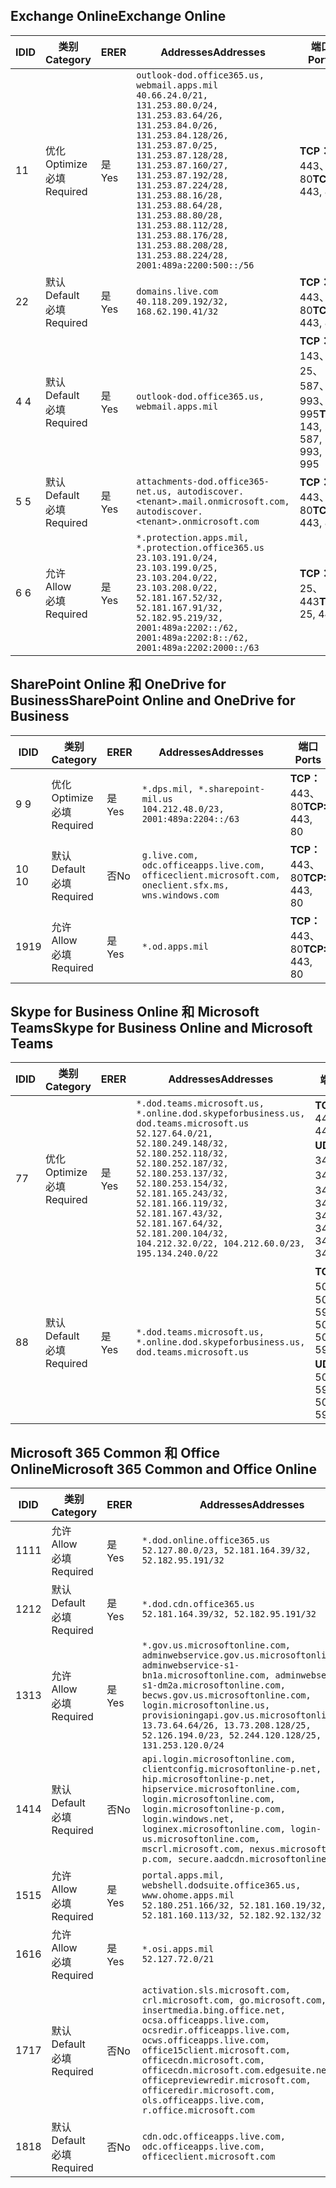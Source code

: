 <!--THIS FILE IS AUTOMATICALLY GENERATED. MANUAL CHANGES WILL BE OVERWRITTEN.-->
<!--Please contact the Office 365 Endpoints team with any questions.-->
<!--USGovDoD endpoints version 2019020800-->
<!--File generated 2019-02-08 14:00:11.4184-->

## <a name="exchange-online"></a><span data-ttu-id="942b5-101">Exchange Online</span><span class="sxs-lookup"><span data-stu-id="942b5-101">Exchange Online</span></span>

<span data-ttu-id="942b5-102">ID</span><span class="sxs-lookup"><span data-stu-id="942b5-102">ID</span></span> | <span data-ttu-id="942b5-103">类别</span><span class="sxs-lookup"><span data-stu-id="942b5-103">Category</span></span> | <span data-ttu-id="942b5-104">ER</span><span class="sxs-lookup"><span data-stu-id="942b5-104">ER</span></span> | <span data-ttu-id="942b5-105">Addresses</span><span class="sxs-lookup"><span data-stu-id="942b5-105">Addresses</span></span> | <span data-ttu-id="942b5-106">端口</span><span class="sxs-lookup"><span data-stu-id="942b5-106">Ports</span></span>
-- | -------------------- | --- | ---------------------------------------------------------------------------------------------------------------------------------------------------------------------------------------------------------------------------------------------------------------------------------------------------------------------------------------------------------------------------------------------- | -------------------------------
<span data-ttu-id="942b5-107">1</span><span class="sxs-lookup"><span data-stu-id="942b5-107">1</span></span> | <span data-ttu-id="942b5-108">优化</span><span class="sxs-lookup"><span data-stu-id="942b5-108">Optimize</span></span><BR><span data-ttu-id="942b5-109">必填</span><span class="sxs-lookup"><span data-stu-id="942b5-109">Required</span></span> | <span data-ttu-id="942b5-110">是</span><span class="sxs-lookup"><span data-stu-id="942b5-110">Yes</span></span> | `outlook-dod.office365.us, webmail.apps.mil`<BR>`40.66.24.0/21, 131.253.80.0/24, 131.253.83.64/26, 131.253.84.0/26, 131.253.84.128/26, 131.253.87.0/25, 131.253.87.128/28, 131.253.87.160/27, 131.253.87.192/28, 131.253.87.224/28, 131.253.88.16/28, 131.253.88.64/28, 131.253.88.80/28, 131.253.88.112/28, 131.253.88.176/28, 131.253.88.208/28, 131.253.88.224/28, 2001:489a:2200:500::/56` | <span data-ttu-id="942b5-111">**TCP：** 443、80</span><span class="sxs-lookup"><span data-stu-id="942b5-111">**TCP:** 443, 80</span></span>
<span data-ttu-id="942b5-112">2</span><span class="sxs-lookup"><span data-stu-id="942b5-112">2</span></span> | <span data-ttu-id="942b5-113">默认</span><span class="sxs-lookup"><span data-stu-id="942b5-113">Default</span></span><BR><span data-ttu-id="942b5-114">必填</span><span class="sxs-lookup"><span data-stu-id="942b5-114">Required</span></span> | <span data-ttu-id="942b5-115">是</span><span class="sxs-lookup"><span data-stu-id="942b5-115">Yes</span></span> | `domains.live.com`<BR>`40.118.209.192/32, 168.62.190.41/32` | <span data-ttu-id="942b5-116">**TCP：** 443、80</span><span class="sxs-lookup"><span data-stu-id="942b5-116">**TCP:** 443, 80</span></span>
<span data-ttu-id="942b5-117">4 </span><span class="sxs-lookup"><span data-stu-id="942b5-117">4</span></span> | <span data-ttu-id="942b5-118">默认</span><span class="sxs-lookup"><span data-stu-id="942b5-118">Default</span></span><BR><span data-ttu-id="942b5-119">必填</span><span class="sxs-lookup"><span data-stu-id="942b5-119">Required</span></span> | <span data-ttu-id="942b5-120">是</span><span class="sxs-lookup"><span data-stu-id="942b5-120">Yes</span></span> | `outlook-dod.office365.us, webmail.apps.mil` | <span data-ttu-id="942b5-121">**TCP：** 143、25、587、993、995</span><span class="sxs-lookup"><span data-stu-id="942b5-121">**TCP:** 143, 25, 587, 993, 995</span></span>
<span data-ttu-id="942b5-122">5 </span><span class="sxs-lookup"><span data-stu-id="942b5-122">5</span></span> | <span data-ttu-id="942b5-123">默认</span><span class="sxs-lookup"><span data-stu-id="942b5-123">Default</span></span><BR><span data-ttu-id="942b5-124">必填</span><span class="sxs-lookup"><span data-stu-id="942b5-124">Required</span></span> | <span data-ttu-id="942b5-125">是</span><span class="sxs-lookup"><span data-stu-id="942b5-125">Yes</span></span> | `attachments-dod.office365-net.us, autodiscover.<tenant>.mail.onmicrosoft.com, autodiscover.<tenant>.onmicrosoft.com` | <span data-ttu-id="942b5-126">**TCP：** 443、80</span><span class="sxs-lookup"><span data-stu-id="942b5-126">**TCP:** 443, 80</span></span>
<span data-ttu-id="942b5-127">6 </span><span class="sxs-lookup"><span data-stu-id="942b5-127">6</span></span> | <span data-ttu-id="942b5-128">允许</span><span class="sxs-lookup"><span data-stu-id="942b5-128">Allow</span></span><BR><span data-ttu-id="942b5-129">必填</span><span class="sxs-lookup"><span data-stu-id="942b5-129">Required</span></span> | <span data-ttu-id="942b5-130">是</span><span class="sxs-lookup"><span data-stu-id="942b5-130">Yes</span></span> | `*.protection.apps.mil, *.protection.office365.us`<BR>`23.103.191.0/24, 23.103.199.0/25, 23.103.204.0/22, 23.103.208.0/22, 52.181.167.52/32, 52.181.167.91/32, 52.182.95.219/32, 2001:489a:2202::/62, 2001:489a:2202:8::/62, 2001:489a:2202:2000::/63` | <span data-ttu-id="942b5-131">**TCP：** 25、443</span><span class="sxs-lookup"><span data-stu-id="942b5-131">**TCP:** 25, 443</span></span>

## <a name="sharepoint-online-and-onedrive-for-business"></a><span data-ttu-id="942b5-132">SharePoint Online 和 OneDrive for Business</span><span class="sxs-lookup"><span data-stu-id="942b5-132">SharePoint Online and OneDrive for Business</span></span>

<span data-ttu-id="942b5-133">ID</span><span class="sxs-lookup"><span data-stu-id="942b5-133">ID</span></span> | <span data-ttu-id="942b5-134">类别</span><span class="sxs-lookup"><span data-stu-id="942b5-134">Category</span></span> | <span data-ttu-id="942b5-135">ER</span><span class="sxs-lookup"><span data-stu-id="942b5-135">ER</span></span> | <span data-ttu-id="942b5-136">Addresses</span><span class="sxs-lookup"><span data-stu-id="942b5-136">Addresses</span></span> | <span data-ttu-id="942b5-137">端口</span><span class="sxs-lookup"><span data-stu-id="942b5-137">Ports</span></span>
-- | -------------------- | --- | ---------------------------------------------------------------------------------------------------- | ----------------
<span data-ttu-id="942b5-138">9 </span><span class="sxs-lookup"><span data-stu-id="942b5-138">9</span></span> | <span data-ttu-id="942b5-139">优化</span><span class="sxs-lookup"><span data-stu-id="942b5-139">Optimize</span></span><BR><span data-ttu-id="942b5-140">必填</span><span class="sxs-lookup"><span data-stu-id="942b5-140">Required</span></span> | <span data-ttu-id="942b5-141">是</span><span class="sxs-lookup"><span data-stu-id="942b5-141">Yes</span></span> | `*.dps.mil, *.sharepoint-mil.us`<BR>`104.212.48.0/23, 2001:489a:2204::/63` | <span data-ttu-id="942b5-142">**TCP：** 443、80</span><span class="sxs-lookup"><span data-stu-id="942b5-142">**TCP:** 443, 80</span></span>
<span data-ttu-id="942b5-143">10 </span><span class="sxs-lookup"><span data-stu-id="942b5-143">10</span></span> | <span data-ttu-id="942b5-144">默认</span><span class="sxs-lookup"><span data-stu-id="942b5-144">Default</span></span><BR><span data-ttu-id="942b5-145">必填</span><span class="sxs-lookup"><span data-stu-id="942b5-145">Required</span></span> | <span data-ttu-id="942b5-146">否</span><span class="sxs-lookup"><span data-stu-id="942b5-146">No</span></span> | `g.live.com, odc.officeapps.live.com, officeclient.microsoft.com, oneclient.sfx.ms, wns.windows.com` | <span data-ttu-id="942b5-147">**TCP：** 443、80</span><span class="sxs-lookup"><span data-stu-id="942b5-147">**TCP:** 443, 80</span></span>
<span data-ttu-id="942b5-148">19</span><span class="sxs-lookup"><span data-stu-id="942b5-148">19</span></span> | <span data-ttu-id="942b5-149">允许</span><span class="sxs-lookup"><span data-stu-id="942b5-149">Allow</span></span><BR><span data-ttu-id="942b5-150">必填</span><span class="sxs-lookup"><span data-stu-id="942b5-150">Required</span></span> | <span data-ttu-id="942b5-151">是</span><span class="sxs-lookup"><span data-stu-id="942b5-151">Yes</span></span> | `*.od.apps.mil` | <span data-ttu-id="942b5-152">**TCP：** 443、80</span><span class="sxs-lookup"><span data-stu-id="942b5-152">**TCP:** 443, 80</span></span>

## <a name="skype-for-business-online-and-microsoft-teams"></a><span data-ttu-id="942b5-153">Skype for Business Online 和 Microsoft Teams</span><span class="sxs-lookup"><span data-stu-id="942b5-153">Skype for Business Online and Microsoft Teams</span></span>

<span data-ttu-id="942b5-154">ID</span><span class="sxs-lookup"><span data-stu-id="942b5-154">ID</span></span> | <span data-ttu-id="942b5-155">类别</span><span class="sxs-lookup"><span data-stu-id="942b5-155">Category</span></span> | <span data-ttu-id="942b5-156">ER</span><span class="sxs-lookup"><span data-stu-id="942b5-156">ER</span></span> | <span data-ttu-id="942b5-157">Addresses</span><span class="sxs-lookup"><span data-stu-id="942b5-157">Addresses</span></span> | <span data-ttu-id="942b5-158">端口</span><span class="sxs-lookup"><span data-stu-id="942b5-158">Ports</span></span>
-- | -------------------- | --- | -------------------------------------------------------------------------------------------------------------------------------------------------------------------------------------------------------------------------------------------------------------------------------------------------------------------------------------------------------- | --------------------------------------------------
<span data-ttu-id="942b5-159">7</span><span class="sxs-lookup"><span data-stu-id="942b5-159">7</span></span> | <span data-ttu-id="942b5-160">优化</span><span class="sxs-lookup"><span data-stu-id="942b5-160">Optimize</span></span><BR><span data-ttu-id="942b5-161">必填</span><span class="sxs-lookup"><span data-stu-id="942b5-161">Required</span></span> | <span data-ttu-id="942b5-162">是</span><span class="sxs-lookup"><span data-stu-id="942b5-162">Yes</span></span> | `*.dod.teams.microsoft.us, *.online.dod.skypeforbusiness.us, dod.teams.microsoft.us`<BR>`52.127.64.0/21, 52.180.249.148/32, 52.180.252.118/32, 52.180.252.187/32, 52.180.253.137/32, 52.180.253.154/32, 52.181.165.243/32, 52.181.166.119/32, 52.181.167.43/32, 52.181.167.64/32, 52.181.200.104/32, 104.212.32.0/22, 104.212.60.0/23, 195.134.240.0/22` | <span data-ttu-id="942b5-163">**TCP：** 443</span><span class="sxs-lookup"><span data-stu-id="942b5-163">**TCP:** 443</span></span><BR><span data-ttu-id="942b5-164">**UDP：** 3478、3479、3480、3481</span><span class="sxs-lookup"><span data-stu-id="942b5-164">**UDP:** 3478, 3479, 3480, 3481</span></span>
<span data-ttu-id="942b5-165">8</span><span class="sxs-lookup"><span data-stu-id="942b5-165">8</span></span> | <span data-ttu-id="942b5-166">默认</span><span class="sxs-lookup"><span data-stu-id="942b5-166">Default</span></span><BR><span data-ttu-id="942b5-167">必填</span><span class="sxs-lookup"><span data-stu-id="942b5-167">Required</span></span> | <span data-ttu-id="942b5-168">是</span><span class="sxs-lookup"><span data-stu-id="942b5-168">Yes</span></span> | `*.dod.teams.microsoft.us, *.online.dod.skypeforbusiness.us, dod.teams.microsoft.us` | <span data-ttu-id="942b5-169">**TCP：** 5061、50000-59999</span><span class="sxs-lookup"><span data-stu-id="942b5-169">**TCP:** 5061, 50000-59999</span></span><BR><span data-ttu-id="942b5-170">**UDP：** 50000-59999</span><span class="sxs-lookup"><span data-stu-id="942b5-170">**UDP:** 50000-59999</span></span>

## <a name="microsoft-365-common-and-office-online"></a><span data-ttu-id="942b5-171">Microsoft 365 Common 和 Office Online</span><span class="sxs-lookup"><span data-stu-id="942b5-171">Microsoft 365 Common and Office Online</span></span>

<span data-ttu-id="942b5-172">ID</span><span class="sxs-lookup"><span data-stu-id="942b5-172">ID</span></span> | <span data-ttu-id="942b5-173">类别</span><span class="sxs-lookup"><span data-stu-id="942b5-173">Category</span></span> | <span data-ttu-id="942b5-174">ER</span><span class="sxs-lookup"><span data-stu-id="942b5-174">ER</span></span> | <span data-ttu-id="942b5-175">Addresses</span><span class="sxs-lookup"><span data-stu-id="942b5-175">Addresses</span></span> | <span data-ttu-id="942b5-176">端口</span><span class="sxs-lookup"><span data-stu-id="942b5-176">Ports</span></span>
-- | ------------------- | --- | ---------------------------------------------------------------------------------------------------------------------------------------------------------------------------------------------------------------------------------------------------------------------------------------------------------------------------------------------------------------------------------------------- | ----------------
<span data-ttu-id="942b5-177">11</span><span class="sxs-lookup"><span data-stu-id="942b5-177">11</span></span> | <span data-ttu-id="942b5-178">允许</span><span class="sxs-lookup"><span data-stu-id="942b5-178">Allow</span></span><BR><span data-ttu-id="942b5-179">必填</span><span class="sxs-lookup"><span data-stu-id="942b5-179">Required</span></span> | <span data-ttu-id="942b5-180">是</span><span class="sxs-lookup"><span data-stu-id="942b5-180">Yes</span></span> | `*.dod.online.office365.us`<BR>`52.127.80.0/23, 52.181.164.39/32, 52.182.95.191/32` | <span data-ttu-id="942b5-181">**TCP：** 443</span><span class="sxs-lookup"><span data-stu-id="942b5-181">**TCP:** 443</span></span>
<span data-ttu-id="942b5-182">12</span><span class="sxs-lookup"><span data-stu-id="942b5-182">12</span></span> | <span data-ttu-id="942b5-183">默认</span><span class="sxs-lookup"><span data-stu-id="942b5-183">Default</span></span><BR><span data-ttu-id="942b5-184">必填</span><span class="sxs-lookup"><span data-stu-id="942b5-184">Required</span></span> | <span data-ttu-id="942b5-185">是</span><span class="sxs-lookup"><span data-stu-id="942b5-185">Yes</span></span> | `*.dod.cdn.office365.us`<BR>`52.181.164.39/32, 52.182.95.191/32` | <span data-ttu-id="942b5-186">**TCP：** 443</span><span class="sxs-lookup"><span data-stu-id="942b5-186">**TCP:** 443</span></span>
<span data-ttu-id="942b5-187">13</span><span class="sxs-lookup"><span data-stu-id="942b5-187">13</span></span> | <span data-ttu-id="942b5-188">允许</span><span class="sxs-lookup"><span data-stu-id="942b5-188">Allow</span></span><BR><span data-ttu-id="942b5-189">必填</span><span class="sxs-lookup"><span data-stu-id="942b5-189">Required</span></span> | <span data-ttu-id="942b5-190">是</span><span class="sxs-lookup"><span data-stu-id="942b5-190">Yes</span></span> | `*.gov.us.microsoftonline.com, adminwebservice.gov.us.microsoftonline.com, adminwebservice-s1-bn1a.microsoftonline.com, adminwebservice-s1-dm2a.microsoftonline.com, becws.gov.us.microsoftonline.com, login.microsoftonline.us, provisioningapi.gov.us.microsoftonline.com`<BR>`13.73.64.64/26, 13.73.208.128/25, 52.126.194.0/23, 52.244.120.128/25, 131.253.120.0/24` | <span data-ttu-id="942b5-191">**TCP：** 443</span><span class="sxs-lookup"><span data-stu-id="942b5-191">**TCP:** 443</span></span>
<span data-ttu-id="942b5-192">14</span><span class="sxs-lookup"><span data-stu-id="942b5-192">14</span></span> | <span data-ttu-id="942b5-193">默认</span><span class="sxs-lookup"><span data-stu-id="942b5-193">Default</span></span><BR><span data-ttu-id="942b5-194">必填</span><span class="sxs-lookup"><span data-stu-id="942b5-194">Required</span></span> | <span data-ttu-id="942b5-195">否</span><span class="sxs-lookup"><span data-stu-id="942b5-195">No</span></span> | `api.login.microsoftonline.com, clientconfig.microsoftonline-p.net, hip.microsoftonline-p.net, hipservice.microsoftonline.com, login.microsoftonline.com, login.microsoftonline-p.com, login.windows.net, loginex.microsoftonline.com, login-us.microsoftonline.com, mscrl.microsoft.com, nexus.microsoftonline-p.com, secure.aadcdn.microsoftonline-p.com` | <span data-ttu-id="942b5-196">**TCP：** 443</span><span class="sxs-lookup"><span data-stu-id="942b5-196">**TCP:** 443</span></span>
<span data-ttu-id="942b5-197">15</span><span class="sxs-lookup"><span data-stu-id="942b5-197">15</span></span> | <span data-ttu-id="942b5-198">允许</span><span class="sxs-lookup"><span data-stu-id="942b5-198">Allow</span></span><BR><span data-ttu-id="942b5-199">必填</span><span class="sxs-lookup"><span data-stu-id="942b5-199">Required</span></span> | <span data-ttu-id="942b5-200">是</span><span class="sxs-lookup"><span data-stu-id="942b5-200">Yes</span></span> | `portal.apps.mil, webshell.dodsuite.office365.us, www.ohome.apps.mil`<BR>`52.180.251.166/32, 52.181.160.19/32, 52.181.160.113/32, 52.182.92.132/32` | <span data-ttu-id="942b5-201">**TCP：** 443</span><span class="sxs-lookup"><span data-stu-id="942b5-201">**TCP:** 443</span></span>
<span data-ttu-id="942b5-202">16</span><span class="sxs-lookup"><span data-stu-id="942b5-202">16</span></span> | <span data-ttu-id="942b5-203">允许</span><span class="sxs-lookup"><span data-stu-id="942b5-203">Allow</span></span><BR><span data-ttu-id="942b5-204">必填</span><span class="sxs-lookup"><span data-stu-id="942b5-204">Required</span></span> | <span data-ttu-id="942b5-205">是</span><span class="sxs-lookup"><span data-stu-id="942b5-205">Yes</span></span> | `*.osi.apps.mil`<BR>`52.127.72.0/21` | <span data-ttu-id="942b5-206">**TCP：** 443</span><span class="sxs-lookup"><span data-stu-id="942b5-206">**TCP:** 443</span></span>
<span data-ttu-id="942b5-207">17</span><span class="sxs-lookup"><span data-stu-id="942b5-207">17</span></span> | <span data-ttu-id="942b5-208">默认</span><span class="sxs-lookup"><span data-stu-id="942b5-208">Default</span></span><BR><span data-ttu-id="942b5-209">必填</span><span class="sxs-lookup"><span data-stu-id="942b5-209">Required</span></span> | <span data-ttu-id="942b5-210">否</span><span class="sxs-lookup"><span data-stu-id="942b5-210">No</span></span> | `activation.sls.microsoft.com, crl.microsoft.com, go.microsoft.com, insertmedia.bing.office.net, ocsa.officeapps.live.com, ocsredir.officeapps.live.com, ocws.officeapps.live.com, office15client.microsoft.com, officecdn.microsoft.com, officecdn.microsoft.com.edgesuite.net, officepreviewredir.microsoft.com, officeredir.microsoft.com, ols.officeapps.live.com, r.office.microsoft.com` | <span data-ttu-id="942b5-211">**TCP：** 443、80</span><span class="sxs-lookup"><span data-stu-id="942b5-211">**TCP:** 443, 80</span></span>
<span data-ttu-id="942b5-212">18</span><span class="sxs-lookup"><span data-stu-id="942b5-212">18</span></span> | <span data-ttu-id="942b5-213">默认</span><span class="sxs-lookup"><span data-stu-id="942b5-213">Default</span></span><BR><span data-ttu-id="942b5-214">必填</span><span class="sxs-lookup"><span data-stu-id="942b5-214">Required</span></span> | <span data-ttu-id="942b5-215">否</span><span class="sxs-lookup"><span data-stu-id="942b5-215">No</span></span> | `cdn.odc.officeapps.live.com, odc.officeapps.live.com, officeclient.microsoft.com` | <span data-ttu-id="942b5-216">**TCP：** 443、80</span><span class="sxs-lookup"><span data-stu-id="942b5-216">**TCP:** 443, 80</span></span>
